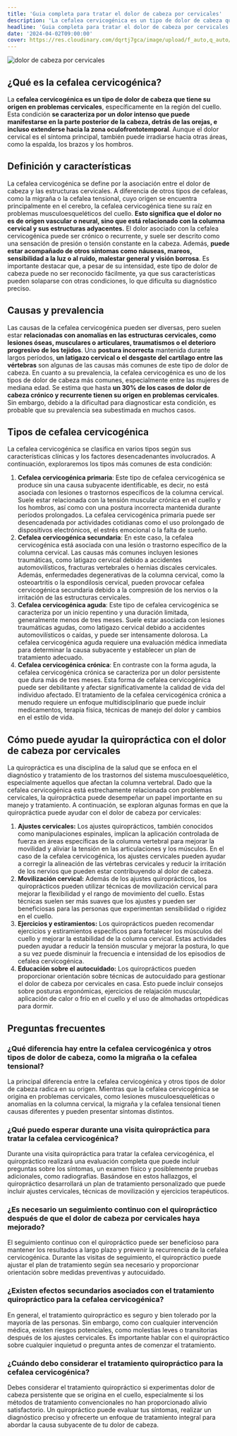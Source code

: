 ```yaml
---
title: 'Guia completa para tratar el dolor de cabeza por cervicales'
description: 'La cefalea cervicogénica es un tipo de dolor de cabeza que tiene su origen en problemas cervicales, específicamente en la región del cuello.'
headline: 'Guia completa para tratar el dolor de cabeza por cervicales'
date: '2024-04-02T09:00:00'
cover: https://res.cloudinary.com/dqrtj7gca/image/upload/f_auto,q_auto/v1/website/blog/dolor-de-cabeza-por-cervicales
---
```

![dolor de cabeza por cervicales](https://res.cloudinary.com/dqrtj7gca/image/upload/f_auto,q_auto/v1/website/blog/dolor-de-cabeza-por-cervicales)

## ¿Qué es la cefalea cervicogénica?
La **cefalea cervicogénica es un tipo de dolor de cabeza que tiene su origen en problemas cervicales**, específicamente en la región del cuello. Esta condición **se caracteriza por un dolor intenso que puede manifestarse en la parte posterior de la cabeza, detrás de las orejas, e incluso extenderse hacia la zona oculofrontotemporal**. Aunque el dolor cervical es el síntoma principal, también puede irradiarse hacia otras áreas, como la espalda, los brazos y los hombros.

## Definición y características
La cefalea cervicogénica se define por la asociación entre el dolor de cabeza y las estructuras cervicales. A diferencia de otros tipos de cefaleas, como la migraña o la cefalea tensional, cuyo origen se encuentra principalmente en el cerebro, la cefalea cervicogénica tiene su raíz en problemas musculoesqueléticos del cuello. **Esto significa que el dolor no es de origen vascular o neural, sino que está relacionado con la columna cervical y sus estructuras adyacentes.**
El dolor asociado con la cefalea cervicogénica puede ser crónico o recurrente, y suele ser descrito como una sensación de presión o tensión constante en la cabeza. Además, **puede estar acompañado de otros síntomas como náuseas, mareos, sensibilidad a la luz o al ruido, malestar general y visión borrosa**. Es importante destacar que, a pesar de su intensidad, este tipo de dolor de cabeza puede no ser reconocido fácilmente, ya que sus características pueden solaparse con otras condiciones, lo que dificulta su diagnóstico preciso.

## Causas y prevalencia
Las causas de la cefalea cervicogénica pueden ser diversas, pero suelen estar **relacionadas con anomalías en las estructuras cervicales, como lesiones óseas, musculares o articulares, traumatismos o el deterioro progresivo de los tejidos**. Una **postura incorrecta** mantenida durante largos períodos, **un latigazo cervical o el desgaste del cartílago entre las vértebras** son algunas de las causas más comunes de este tipo de dolor de cabeza.
En cuanto a su prevalencia, la cefalea cervicogénica es uno de los tipos de dolor de cabeza más comunes, especialmente entre las mujeres de mediana edad. Se estima que hasta **un 30% de los casos de dolor de cabeza crónico y recurrente tienen su origen en problemas cervicales**. Sin embargo, debido a la dificultad para diagnosticar esta condición, es probable que su prevalencia sea subestimada en muchos casos.

## Tipos de cefalea cervicogénica
La cefalea cervicogénica se clasifica en varios tipos según sus características clínicas y los factores desencadenantes involucrados. A continuación, exploraremos los tipos más comunes de esta condición:
1) **Cefalea cervicogénica primaria**: Este tipo de cefalea cervicogénica se produce sin una causa subyacente identificable, es decir, no está asociada con lesiones o trastornos específicos de la columna cervical. Suele estar relacionada con la tensión muscular crónica en el cuello y los hombros, así como con una postura incorrecta mantenida durante períodos prolongados. La cefalea cervicogénica primaria puede ser desencadenada por actividades cotidianas como el uso prolongado de dispositivos electrónicos, el estrés emocional o la falta de sueño.
2) **Cefalea cervicogénica secundaria**: En este caso, la cefalea cervicogénica está asociada con una lesión o trastorno específico de la columna cervical. Las causas más comunes incluyen lesiones traumáticas, como latigazo cervical debido a accidentes automovilísticos, fracturas vertebrales o hernias discales cervicales. Además, enfermedades degenerativas de la columna cervical, como la osteoartritis o la espondilosis cervical, pueden provocar cefalea cervicogénica secundaria debido a la compresión de los nervios o la irritación de las estructuras cervicales.
3) **Cefalea cervicogénica aguda**: Este tipo de cefalea cervicogénica se caracteriza por un inicio repentino y una duración limitada, generalmente menos de tres meses. Suele estar asociada con lesiones traumáticas agudas, como latigazo cervical debido a accidentes automovilísticos o caídas, y puede ser intensamente dolorosa. La cefalea cervicogénica aguda requiere una evaluación médica inmediata para determinar la causa subyacente y establecer un plan de tratamiento adecuado.
4) **Cefalea cervicogénica crónica**: En contraste con la forma aguda, la cefalea cervicogénica crónica se caracteriza por un dolor persistente que dura más de tres meses. Esta forma de cefalea cervicogénica puede ser debilitante y afectar significativamente la calidad de vida del individuo afectado. El tratamiento de la cefalea cervicogénica crónica a menudo requiere un enfoque multidisciplinario que puede incluir medicamentos, terapia física, técnicas de manejo del dolor y cambios en el estilo de vida.

## Cómo puede ayudar la quiropráctica con el dolor de cabeza por cervicales
La quiropráctica es una disciplina de la salud que se enfoca en el diagnóstico y tratamiento de los trastornos del sistema musculoesquelético, especialmente aquellos que afectan la columna vertebral. Dado que la cefalea cervicogénica está estrechamente relacionada con problemas cervicales, la quiropráctica puede desempeñar un papel importante en su manejo y tratamiento. A continuación, se exploran algunas formas en que la quiropráctica puede ayudar con el dolor de cabeza por cervicales:
1) **Ajustes cervicales:** Los ajustes quiroprácticos, también conocidos como manipulaciones espinales, implican la aplicación controlada de fuerza en áreas específicas de la columna vertebral para mejorar la movilidad y aliviar la tensión en las articulaciones y los músculos. En el caso de la cefalea cervicogénica, los ajustes cervicales pueden ayudar a corregir la alineación de las vértebras cervicales y reducir la irritación de los nervios que pueden estar contribuyendo al dolor de cabeza.
2) **Movilización cervical:** Además de los ajustes quiroprácticos, los quiroprácticos pueden utilizar técnicas de movilización cervical para mejorar la flexibilidad y el rango de movimiento del cuello. Estas técnicas suelen ser más suaves que los ajustes y pueden ser beneficiosas para las personas que experimentan sensibilidad o rigidez en el cuello.
3) **Ejercicios y estiramientos:** Los quiroprácticos pueden recomendar ejercicios y estiramientos específicos para fortalecer los músculos del cuello y mejorar la estabilidad de la columna cervical. Estas actividades pueden ayudar a reducir la tensión muscular y mejorar la postura, lo que a su vez puede disminuir la frecuencia e intensidad de los episodios de cefalea cervicogénica.
4) **Educación sobre el autocuidado:** Los quiroprácticos pueden proporcionar orientación sobre técnicas de autocuidado para gestionar el dolor de cabeza por cervicales en casa. Esto puede incluir consejos sobre posturas ergonómicas, ejercicios de relajación muscular, aplicación de calor o frío en el cuello y el uso de almohadas ortopédicas para dormir.
## Preguntas frecuentes
### ¿Qué diferencia hay entre la cefalea cervicogénica y otros tipos de dolor de cabeza, como la migraña o la cefalea tensional?
La principal diferencia entre la cefalea cervicogénica y otros tipos de dolor de cabeza radica en su origen. Mientras que la cefalea cervicogénica se origina en problemas cervicales, como lesiones musculoesqueléticas o anomalías en la columna cervical, la migraña y la cefalea tensional tienen causas diferentes y pueden presentar síntomas distintos.
### ¿Qué puedo esperar durante una visita quiropráctica para tratar la cefalea cervicogénica?
Durante una visita quiropráctica para tratar la cefalea cervicogénica, el quiropráctico realizará una evaluación completa que puede incluir preguntas sobre los síntomas, un examen físico y posiblemente pruebas adicionales, como radiografías. Basándose en estos hallazgos, el quiropráctico desarrollará un plan de tratamiento personalizado que puede incluir ajustes cervicales, técnicas de movilización y ejercicios terapéuticos.
### ¿Es necesario un seguimiento continuo con el quiropráctico después de que el dolor de cabeza por cervicales haya mejorado?
El seguimiento continuo con el quiropráctico puede ser beneficioso para mantener los resultados a largo plazo y prevenir la recurrencia de la cefalea cervicogénica. Durante las visitas de seguimiento, el quiropráctico puede ajustar el plan de tratamiento según sea necesario y proporcionar orientación sobre medidas preventivas y autocuidado.
### ¿Existen efectos secundarios asociados con el tratamiento quiropráctico para la cefalea cervicogénica?
En general, el tratamiento quiropráctico es seguro y bien tolerado por la mayoría de las personas. Sin embargo, como con cualquier intervención médica, existen riesgos potenciales, como molestias leves o transitorias después de los ajustes cervicales. Es importante hablar con el quiropráctico sobre cualquier inquietud o pregunta antes de comenzar el tratamiento.
### ¿Cuándo debo considerar el tratamiento quiropráctico para la cefalea cervicogénica?
Debes considerar el tratamiento quiropráctico si experimentas dolor de cabeza persistente que se origina en el cuello, especialmente si los métodos de tratamiento convencionales no han proporcionado alivio satisfactorio. Un quiropráctico puede evaluar tus síntomas, realizar un diagnóstico preciso y ofrecerte un enfoque de tratamiento integral para abordar la causa subyacente de tu dolor de cabeza.
